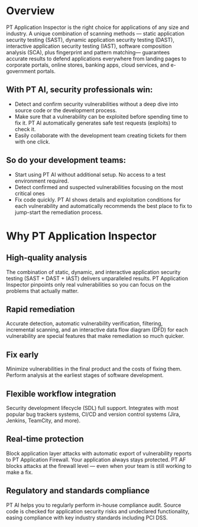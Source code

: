 # Overview

PT Application Inspector is the right choice for applications of any size and industry. A unique combination of scanning methods — static application security testing (SAST), dynamic application security testing (DAST), interactive application security testing (IAST), software composition analysis (SCA), plus fingerprint and pattern matching— guarantees accurate results to defend applications everywhere from landing pages to corporate portals, online stores, banking apps, cloud services, and e-government portals.

## With PT AI, security professionals win:
* Detect and confirm security vulnerabilities without a deep dive into source code or the development process.
* Make sure that a vulnerability can be exploited before spending time to fix it. PT AI automatically generates safe test requests (exploits) to check it.
* Easily collaborate with the development team creating tickets for them with one click.
## So do your development teams:
* Start using PT AI without additional setup. No access to a test environment required.
* Detect confirmed and suspected vulnerabilities focusing on the most critical ones
* Fix code quickly. PT AI shows details and exploitation conditions for each vulnerability and automatically recommends the best place to fix to jump-start the remediation process.

# Why PT Application Inspector
## High-quality analysis
The combination of static, dynamic, and interactive application security testing (SAST + DAST + IAST) delivers unparalleled results. PT Application Inspector pinpoints only real vulnerabilities so you can focus on the problems that actually matter.
## Rapid remediation
Accurate detection, automatic vulnerability verification, filtering, incremental scanning, and an interactive data flow diagram (DFD) for each vulnerability are special features that make remediation so much quicker.
## Fix early
Minimize vulnerabilities in the final product and the costs of fixing them. Perform analysis at the earliest stages of software development.
## Flexible workflow integration
Security development lifecycle (SDL) full support. Integrates with most popular bug trackers systems, CI/CD and version control systems (Jira, Jenkins, TeamCity, and more).
## Real-time protection
Block application layer attacks with automatic export of vulnerability reports to PT Application Firewall. Your application always stays protected. PT AF blocks attacks at the firewall level — even when your team is still working to make a fix.
## Regulatory and standards compliance
PT AI helps you to regularly perform in-house compliance audit. Source code is checked for application security risks and undeclared functionality, easing compliance with key industry standards including PCI DSS.